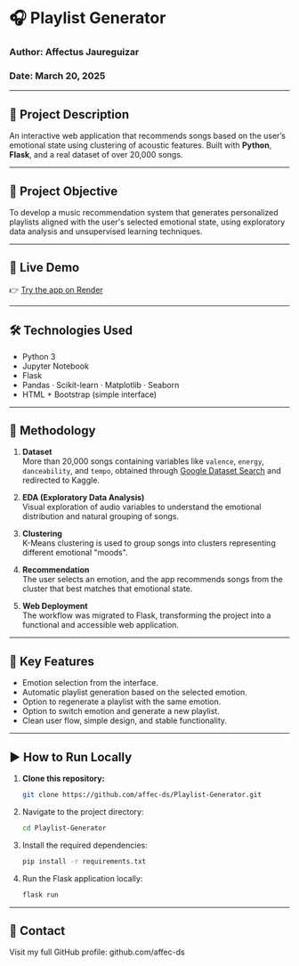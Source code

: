 # 🎧 Playlist Generator

### Author: Affectus Jaureguizar  
### Date: March 20, 2025  

---

## 📄 Project Description

An interactive web application that recommends songs based on the user’s emotional state using clustering of acoustic features. Built with **Python**, **Flask**, and a real dataset of over 20,000 songs.

---

## 🧠 Project Objective

To develop a music recommendation system that generates personalized playlists aligned with the user's selected emotional state, using exploratory data analysis and unsupervised learning techniques.

---

## 🚀 Live Demo

👉 [Try the app on Render](https://playlistgenerator-vwec.onrender.com/)

---

## 🛠️ Technologies Used

- Python 3
- Jupyter Notebook
- Flask
- Pandas · Scikit-learn · Matplotlib · Seaborn
- HTML + Bootstrap (simple interface)

---

## 🧬 Methodology

1. **Dataset**  
   More than 20,000 songs containing variables like `valence`, `energy`, `danceability`, and `tempo`, obtained through [Google Dataset Search](https://datasetsearch.research.google.com/) and redirected to Kaggle.

2. **EDA (Exploratory Data Analysis)**  
   Visual exploration of audio variables to understand the emotional distribution and natural grouping of songs.

3. **Clustering**  
   K-Means clustering is used to group songs into clusters representing different emotional "moods".

4. **Recommendation**  
   The user selects an emotion, and the app recommends songs from the cluster that best matches that emotional state.

5. **Web Deployment**  
   The workflow was migrated to Flask, transforming the project into a functional and accessible web application.

---

## 🎯 Key Features

- Emotion selection from the interface.
- Automatic playlist generation based on the selected emotion.
- Option to regenerate a playlist with the same emotion.
- Option to switch emotion and generate a new playlist.
- Clean user flow, simple design, and stable functionality.

---

## ▶️ How to Run Locally

1. **Clone this repository:**
   ```bash
   git clone https://github.com/affec-ds/Playlist-Generator.git

2. Navigate to the project directory:
   ```bash
   cd Playlist-Generator

3. Install the required dependencies:
   ```bash
   pip install -r requirements.txt

4. Run the Flask application locally:
   ```bash
   flask run

---

## 📩 Contact
Visit my full GitHub profile: github.com/affec-ds
